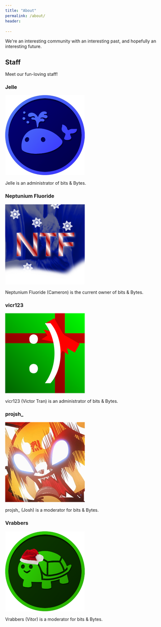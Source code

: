 ```yaml
---
title: "About"
permalink: /about/
header:
  
---
```


We're an interesting community with an interesting past, and hopefully an interesting future.

## Staff

Meet our fun-loving staff!

### Jelle

<img src="/images/staff/Jelle.png"  width="256" height="256">

Jelle is an administrator of bits & Bytes.

### Neptunium Fluoride

<img src="/images/staff/Cameron.png"  width="256" height="256">

Neptunium Fluoride (Cameron) is the current owner of bits & Bytes.

### vicr123

<img src="/images/staff/Victor.png"  width="256" height="256">

vicr123 (Victor Tran) is an administrator of bits & Bytes.

### projsh_

<img src="/images/staff/Josh.png"  width="256" height="256">

projsh_ (Josh) is a moderator for bits & Bytes.

### Vrabbers

<img src="/images/staff/Vrabbers.png"  width="256" height="256">

Vrabbers (Vitor) is a moderator for bits & Bytes.